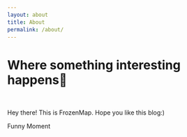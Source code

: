 ```yaml
---
layout: about
title: About
permalink: /about/
---
```



# Where something interesting happens🏀

<br/>

Hey there! This is FrozenMap. Hope you like this blog:)

<p><a onclick="show('img1')" style="cursor:pointer"> Funny Moment </a></p>

<img src="/assets/cat.gif" style='display:none' id="img1"/>













<script type="text/javascript">
function show(id)
{
	var img = document.getElementById(id);
	document.getElementById(id).style.display = "block";
}
</script>

